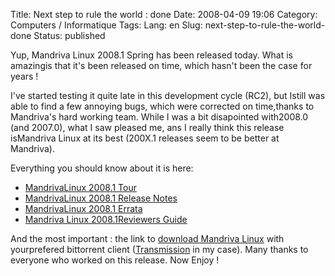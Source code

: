 Title: Next step to rule the world : done
Date: 2008-04-09 19:06
Category: Computers / Informatique
Tags:
Lang: en
Slug: next-step-to-rule-the-world-done
Status: published

Yup, Mandriva Linux 2008.1 Spring has been released today. What is amazingis that it's been released on time, which hasn't been the case for years !

I've started testing it quite late in this development cycle (RC2), but Istill was able to find a few annoying bugs, which were corrected on time,thanks to Mandriva's hard working team. While I was a bit disapointed with2008.0 (and 2007.0), what I saw pleased me, ans I really think this release isMandriva Linux at its best (200X.1 releases seem to be better at Mandriva).

Everything you should know about it is here:

-   [MandrivaLinux 2008.1 Tour](http://wiki.mandriva.com/en/2008.1_Tour)
-   [MandrivaLinux 2008.1 Release Notes](http://wiki.mandriva.com/en/2008.1_Notes)
-   [MandrivaLinux 2008.1 Errata](http://wiki.mandriva.com/en/2008.1_Errata)
-   [Mandriva Linux 2008.1Reviewers Guide](http://wiki.mandriva.com/en/2008.1_Reviewers_Guide)

And the most important : the link to [download Mandriva Linux](http://torrent.mandriva.com/public/) with yourprefered bittorrent client ([Transmission](http://www.transmissionbt.com/) in my case).
Many thanks to everyone who worked on this release. Now Enjoy !
